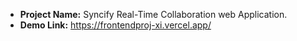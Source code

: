 - **Project Name:** Syncify Real-Time Collaboration web Application.
- **Demo Link:** https://frontendproj-xi.vercel.app/
